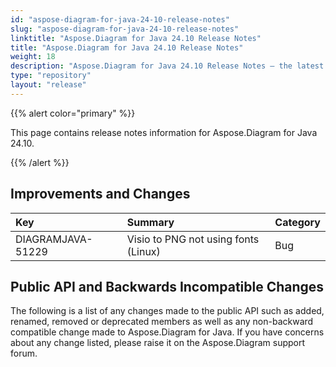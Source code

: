 ```yaml
---
id: "aspose-diagram-for-java-24-10-release-notes"
slug: "aspose-diagram-for-java-24-10-release-notes"
linktitle: "Aspose.Diagram for Java 24.10 Release Notes"
title: "Aspose.Diagram for Java 24.10 Release Notes"
weight: 18
description: "Aspose.Diagram for Java 24.10 Release Notes – the latest updates and fixes."
type: "repository"
layout: "release"
---
```


{{% alert color="primary" %}}

This page contains release notes information for Aspose.Diagram for Java 24.10.

{{% /alert %}}
## **Improvements and Changes**

|**Key**|**Summary**|**Category**|
| :- | :- | :- |
|DIAGRAMJAVA-51229|Visio to PNG not using fonts (Linux)|Bug|

## **Public API and Backwards Incompatible Changes**
The following is a list of any changes made to the public API such as added, renamed, removed or deprecated members as well as any non-backward compatible change made to Aspose.Diagram for Java. If you have concerns about any change listed, please raise it on the Aspose.Diagram support forum.


